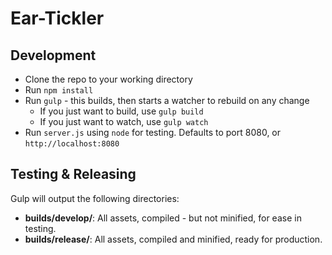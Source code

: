 # Ear-Tickler

## Development
* Clone the repo to your working directory
* Run `npm install`
* Run `gulp` - this builds, then starts a watcher to rebuild on any change
  * If you just want to build, use `gulp build`
  * If you just want to watch, use `gulp watch`
* Run `server.js` using `node` for testing. Defaults to port 8080, or `http://localhost:8080`

## Testing & Releasing
Gulp will output the following directories:
* **builds/develop/**: All assets, compiled - but not minified, for ease in testing.
* **builds/release/**: All assets, compiled and minified, ready for production.